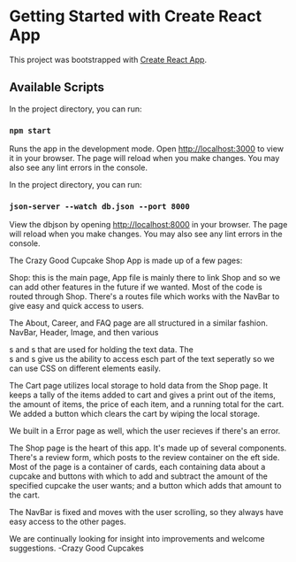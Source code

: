 # Getting Started with Create React App

This project was bootstrapped with [Create React App](https://github.com/facebook/create-react-app).

## Available Scripts

In the project directory, you can run:

### `npm start`

Runs the app in the development mode.
Open [http://localhost:3000](http://localhost:3000) to view it in your browser.
The page will reload when you make changes.
You may also see any lint errors in the console.


In the project directory, you can run:

### `json-server --watch db.json --port 8000`

View the dbjson by opening [http://localhost:8000](http://localhost:8000) in your browser.
The page will reload when you make changes.
You may also see any lint errors in the console.

The Crazy Good Cupcake Shop App is made up of a few pages:

Shop: this is the main page, App file is mainly there to link Shop and so we can add other features in the future if we wanted. Most of the code is routed through Shop. 
There's a routes file which works with the NavBar to give easy and quick access to users.

The About, Career, and FAQ page are all structured in a similar fashion. NavBar, Header, Image, and then various <div>s and <span>s that are used for holding the text data. The <div>s and <span>s give us the ability to access esch part of the text seperatly so we can use CSS on different elements easily. 

The Cart page utilizes local storage to hold data from the Shop page. It keeps a tally of the items added to cart and gives a print out of the items, the amount of items, the price of each item, and a running total for the cart. We added a button which clears the cart by wiping the local storage. 

We built in a Error page as well, which the user recieves if there's an error.

The Shop page is the heart of this app. It's made up of several components. There's a review form, which posts to the review container on the eft side. Most of the page is a container of cards, each containing data about a cupcake and buttons with which to add and subtract the amount of the specified cupcake the user wants; and a button which adds that amount to the cart.

The NavBar is fixed and moves with the user scrolling, so they always have easy access to the other pages. 

We are continually looking for insight into improvements and welcome suggestions.
-Crazy Good Cupcakes

